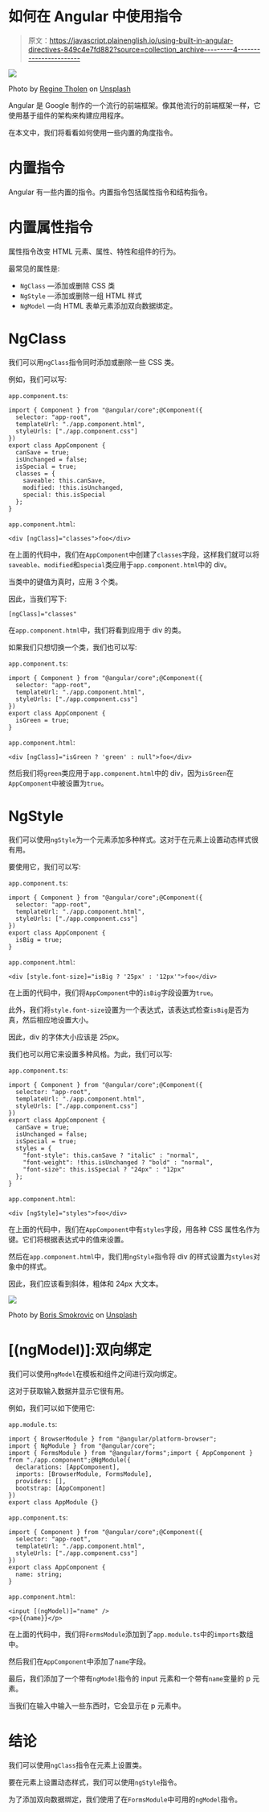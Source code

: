 # 如何在 Angular 中使用指令

> 原文：<https://javascript.plainenglish.io/using-built-in-angular-directives-849c4e7fd882?source=collection_archive---------4----------------------->

![](img/be8152654e602d691be5ecc70e633892.png)

Photo by [Regine Tholen](https://unsplash.com/@designbytholen?utm_source=medium&utm_medium=referral) on [Unsplash](https://unsplash.com?utm_source=medium&utm_medium=referral)

Angular 是 Google 制作的一个流行的前端框架。像其他流行的前端框架一样，它使用基于组件的架构来构建应用程序。

在本文中，我们将看看如何使用一些内置的角度指令。

# 内置指令

Angular 有一些内置的指令。内置指令包括属性指令和结构指令。

# 内置属性指令

属性指令改变 HTML 元素、属性、特性和组件的行为。

最常见的属性是:

*   `NgClass` —添加或删除 CSS 类
*   `NgStyle` —添加或删除一组 HTML 样式
*   `NgModel` —向 HTML 表单元素添加双向数据绑定。

# NgClass

我们可以用`ngClass`指令同时添加或删除一些 CSS 类。

例如，我们可以写:

`app.component.ts`:

```
import { Component } from "@angular/core";@Component({
  selector: "app-root",
  templateUrl: "./app.component.html",
  styleUrls: ["./app.component.css"]
})
export class AppComponent {
  canSave = true;
  isUnchanged = false;
  isSpecial = true;
  classes = {
    saveable: this.canSave,
    modified: !this.isUnchanged,
    special: this.isSpecial
  };
}
```

`app.component.html`:

```
<div [ngClass]="classes">foo</div>
```

在上面的代码中，我们在`AppComponent`中创建了`classes`字段，这样我们就可以将`saveable`、`modified`和`special`类应用于`app.component.html`中的 div。

当类中的键值为真时，应用 3 个类。

因此，当我们写下:

```
[ngClass]="classes"
```

在`app.component.html`中，我们将看到应用于 div 的类。

如果我们只想切换一个类，我们也可以写:

`app.component.ts`:

```
import { Component } from "@angular/core";@Component({
  selector: "app-root",
  templateUrl: "./app.component.html",
  styleUrls: ["./app.component.css"]
})
export class AppComponent {
  isGreen = true;
}
```

`app.component.html`:

```
<div [ngClass]="isGreen ? 'green' : null">foo</div>
```

然后我们将`green`类应用于`app.component.html`中的 div，因为`isGreen`在`AppComponent`中被设置为`true`。

# NgStyle

我们可以使用`ngStyle`为一个元素添加多种样式。这对于在元素上设置动态样式很有用。

要使用它，我们可以写:

`app.component.ts`:

```
import { Component } from "@angular/core";@Component({
  selector: "app-root",
  templateUrl: "./app.component.html",
  styleUrls: ["./app.component.css"]
})
export class AppComponent {
  isBig = true;
}
```

`app.component.html`:

```
<div [style.font-size]="isBig ? '25px' : '12px'">foo</div>
```

在上面的代码中，我们将`AppComponent`中的`isBig`字段设置为`true`。

此外，我们将`style.font-size`设置为一个表达式，该表达式检查`isBig`是否为真，然后相应地设置大小。

因此，div 的字体大小应该是 25px。

我们也可以用它来设置多种风格。为此，我们可以写:

`app.component.ts`:

```
import { Component } from "@angular/core";@Component({
  selector: "app-root",
  templateUrl: "./app.component.html",
  styleUrls: ["./app.component.css"]
})
export class AppComponent {
  canSave = true;
  isUnchanged = false;
  isSpecial = true;
  styles = {
    "font-style": this.canSave ? "italic" : "normal",
    "font-weight": !this.isUnchanged ? "bold" : "normal",
    "font-size": this.isSpecial ? "24px" : "12px"
  };
}
```

`app.component.html`:

```
<div [ngStyle]="styles">foo</div>
```

在上面的代码中，我们在`AppComponent`中有`styles`字段，用各种 CSS 属性名作为键。它们将根据表达式中的值来设置。

然后在`app.component.html`中，我们用`ngStyle`指令将 div 的样式设置为`styles`对象中的样式。

因此，我们应该看到斜体，粗体和 24px 大文本。

![](img/ad81ff8c11a4dd84f39e5ff112001340.png)

Photo by [Boris Smokrovic](https://unsplash.com/@borisworkshop?utm_source=medium&utm_medium=referral) on [Unsplash](https://unsplash.com?utm_source=medium&utm_medium=referral)

# [(ngModel)]:双向绑定

我们可以使用`ngModel`在模板和组件之间进行双向绑定。

这对于获取输入数据并显示它很有用。

例如，我们可以如下使用它:

`app.module.ts`:

```
import { BrowserModule } from "@angular/platform-browser";
import { NgModule } from "@angular/core";
import { FormsModule } from "@angular/forms";import { AppComponent } from "./app.component";@NgModule({
  declarations: [AppComponent],
  imports: [BrowserModule, FormsModule],
  providers: [],
  bootstrap: [AppComponent]
})
export class AppModule {}
```

`app.component.ts`:

```
import { Component } from "@angular/core";@Component({
  selector: "app-root",
  templateUrl: "./app.component.html",
  styleUrls: ["./app.component.css"]
})
export class AppComponent {
  name: string;
}
```

`app.component.html`:

```
<input [(ngModel)]="name" />
<p>{{name}}</p>
```

在上面的代码中，我们将`FormsModule`添加到了`app.module.ts`中的`imports`数组中。

然后我们在`AppComponent`中添加了`name`字段。

最后，我们添加了一个带有`ngModel`指令的 input 元素和一个带有`name`变量的 p 元素。

当我们在输入中输入一些东西时，它会显示在 p 元素中。

# 结论

我们可以使用`ngClass`指令在元素上设置类。

要在元素上设置动态样式，我们可以使用`ngStyle`指令。

为了添加双向数据绑定，我们使用了在`FormsModule`中可用的`ngModel`指令。